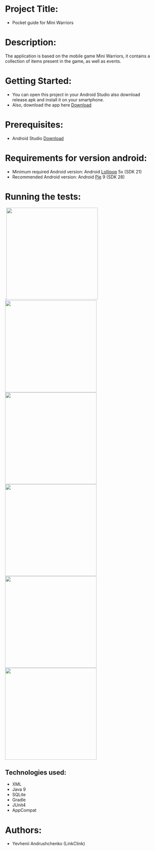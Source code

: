 
# Project Title:
* Pocket guide for Mini Warriors 

# Description: 
The application is based on the mobile game Mini Warriors, it contains a collection of items present in the game, as well as events.


# Getting Started:
* You can open this project in your Android Studio also download release.apk and install it on your smartphone.
* Also, download the app here [Download](https://drive.google.com/file/d/1c3zrYu3roz22dpEEgduw219p2-VJRVQ_/view?usp=sharing)

# Prerequisites:
* Android Studio [Download](https://developer.android.com/studio)

# Requirements for version android:
- Minimum required Android version: Android [Lollipop](https://en.wikipedia.org/wiki/Android_Lollipop) 5x (SDK 21)
- Recommended Android version: Android [Pie](https://en.wikipedia.org/wiki/Android_Pie) 9 (SDK 28)


# Running the tests:
.<img src="https://pp.userapi.com/c855236/v855236950/611ae/oNuujpMY4cQ.jpg" width="300">
<img src="https://pp.userapi.com/c850328/v850328950/166d8d/57R_pzYYWZM.jpg" width="300">
<img src="https://pp.userapi.com/c850428/v850428950/13b288/ecOvN_pC7ow.jpg" width="300">
<img src="https://pp.userapi.com/c852128/v852128950/13ab5f/VGeijgx3GV4.jpg" width="300">
<img src="https://pp.userapi.com/c853520/v853520950/66539/093QnApX3AQ.jpg" width="300">
<img src="https://pp.userapi.com/c849124/v849124950/1b3a88/CyvkHxMuqa0.jpg" width="300">

## Technologies used:
* XML
* Java 9
* SQLite
* Gradle
* JUnit4
* AppCompat

# Authors:
- Yevhenii Andrushchenko (LinkClink)






